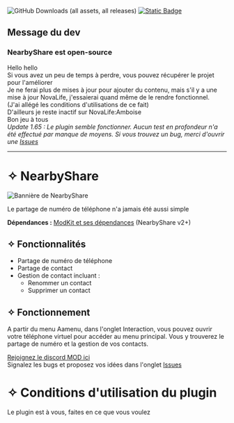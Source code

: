 ![GitHub Downloads (all assets, all releases)](https://img.shields.io/github/downloads/IceCubeFr/NearbyShare/total?style=for-the-badge&labelColor=T%C3%A9l%C3%A9chargements&link=https%3A%2F%2Fgithub.com%2FIceCubeFr%2FNearbyShare) [![Static Badge](https://img.shields.io/badge/build-clique_sur_moi-brightgreen?style=for-the-badge&label=Discord%20de%20MOD&labelColor=grey&color=blue&link=https%3A%2F%2Fdiscord.gg%2F2cS2eVY485)](https://discord.gg/2cS2eVY485)
## Message du dev
### NearbyShare est open-source
Hello hello  
Si vous avez un peu de temps à perdre, vous pouvez récupérer le projet pour l'améliorer  
Je ne ferai plus de mises à jour pour ajouter du contenu, mais s'il y a une mise à jour NovaLife, j'essaierai quand même de le rendre fonctionnel.  
(J'ai allégé les conditions d'utilisations de ce fait)  
D'ailleurs je reste inactif sur NovaLife:Amboise  
Bon jeu à tous  
_Update 1.65 : Le plugin semble fonctionner. Aucun test en profondeur n'a été effectué par manque de moyens. Si vous trouvez un bug, merci d'ouvrir une [Issues](https://github.com/IceCubeFr/NearbyShare/issues)_

----------------------------------------------------------------------------------------------------------------

# ✧ NearbyShare
![Bannière de NearbyShare](https://i.ibb.co/mFgYKgg/a-banner-with-the-text-nearbyshare-and-two-smartph-xo-HCZCZTUq-Dez0-KSc-AQSQ-Ws-MQ8-5-TRT-14-Sqc-Dc.jpg)

Le partage de numéro de téléphone n'a jamais été aussi simple

**Dépendances :** [ModKit et ses dépendances](https://github.com/Aarnow/NovaLife_ModKit-Releases/releases/latest) (NearbyShare v2+)

## ✧ Fonctionnalités
- Partage de numéro de téléphone
- Partage de contact
- Gestion de contact incluant :
  - Renommer un contact
  - Supprimer un contact

## ✧ Fonctionnement
A partir du menu Aamenu, dans l'onglet Interaction, vous pouvez ouvrir votre téléphone virtuel pour accéder au menu principal. Vous y trouverez le partage de numéro et la gestion de vos contacts.

[Rejoignez le discord MOD ici](https://discord.gg/8j2suEE9Mf)  
Signalez les bugs et proposez vos idées dans l'onglet [Issues](https://github.com/IceCubeFr/NearbyShare/issues)

# ✧ Conditions d'utilisation du plugin

Le plugin est à vous, faites en ce que vous voulez

